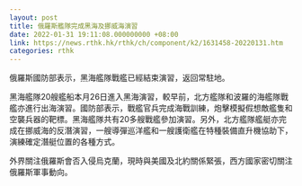 ```yaml
---
layout: post
title: 俄羅斯艦隊完成黑海及挪威海演習
date: 2022-01-31 19:11:08.000000000 +08:00
link: https://news.rthk.hk/rthk/ch/component/k2/1631458-20220131.htm
categories: rthk
---
```


俄羅斯國防部表示，黑海艦隊戰艦已經結束演習，返回常駐地。

黑海艦隊20艘艦船本月26日進入黑海演習，較早前，北方艦隊和波羅的海艦隊戰艦亦進行出海演習。國防部表示，戰艦官兵完成海戰訓練，炮擊模擬假想敵艦隻和空襲兵器的靶標。黑海艦隊共有20多艘戰艦參加演習。另外，北方艦隊艦艇亦完成在挪威海的反潛演習，一艘導彈巡洋艦和一艘護衛艦在特種裝備直升機協助下，演練確定潛艇位置的各種方式。

外界關注俄羅斯會否入侵烏克蘭，現時與美國及北約關係緊張，西方國家密切關注俄羅斯軍事動向。
